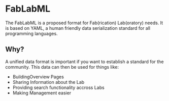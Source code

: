 # FabLabML

The FabLabML is a proposed format for Fab(rication) Lab(oratory) needs.
It is based on YAML, a human friendly data serialization standard for all programming languages. 

## Why?

A unified data format is important if you want to establish a standard for the community. This data
can then be used for things like:

* BuildingOverview Pages
* Sharing Information about the Lab
* Providing search functionality accross Labs
* Making Management easier
